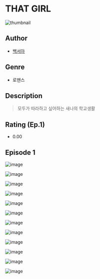 # THAT GIRL
![thumbnail](https://image-comic.pstatic.net/user_contents_data/challenge_comic/2023/05/25/346947/upload_3832672367331063097_480x623.jpeg)

## Author
- [백서아](https://comic.naver.com/artistTitle?id=346947)

## Genre
- 로맨스

## Description
> 모두가 따라하고 싶어하는 새나의 학교생활


## Rating (Ep.1)
- 0.00

## Episode 1
![image](https://image-comic.pstatic.net/user_contents_data/challenge_comic/2023/05/25/346947/upload_7149858280144201015.jpeg)

![image](https://image-comic.pstatic.net/user_contents_data/challenge_comic/2023/05/25/346947/upload_7305791207399043941.jpeg)

![image](https://image-comic.pstatic.net/user_contents_data/challenge_comic/2023/05/25/346947/upload_7233456338845983025.jpeg)

![image](https://image-comic.pstatic.net/user_contents_data/challenge_comic/2023/05/25/346947/upload_4051094939163504997.jpeg)

![image](https://image-comic.pstatic.net/user_contents_data/challenge_comic/2023/05/25/346947/upload_3978146753641984309.jpeg)

![image](https://image-comic.pstatic.net/user_contents_data/challenge_comic/2023/05/25/346947/upload_3631138457312833633.jpeg)

![image](https://image-comic.pstatic.net/user_contents_data/challenge_comic/2023/05/25/346947/upload_3630239267285066598.jpeg)

![image](https://image-comic.pstatic.net/user_contents_data/challenge_comic/2023/05/25/346947/upload_3546363027760100919.jpeg)

![image](https://image-comic.pstatic.net/user_contents_data/challenge_comic/2023/05/25/346947/upload_3775252567281918308.jpeg)

![image](https://image-comic.pstatic.net/user_contents_data/challenge_comic/2023/05/25/346947/upload_7016948403287372080.jpeg)

![image](https://image-comic.pstatic.net/user_contents_data/challenge_comic/2023/05/25/346947/upload_7149518508784628580.jpeg)

![image](https://image-comic.pstatic.net/user_contents_data/challenge_comic/2023/05/25/346947/upload_3631090294267983458.jpeg)
